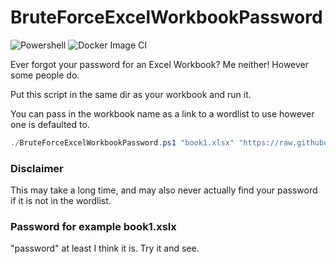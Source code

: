 # BruteForceExcelWorkbookPassword

![Powershell](https://github.com/PartTimeLegend/BruteForceExcelWorkbookPassword/workflows/Powershell/badge.svg) ![Docker Image CI](https://github.com/PartTimeLegend/BruteForceExcelWorkbookPassword/workflows/Docker%20Image%20CI/badge.svg)

Ever forgot your password for an Excel Workbook? Me neither! However some people do.

Put this script in the same dir as your workbook and run it.

You can pass in the workbook name as a link to a wordlist to use however one is defaulted to.

```powershell
./BruteForceExcelWorkbookPassword.ps1 "book1.xlsx" "https://raw.githubusercontent.com/openethereum/wordlist/master/res/wordlist.txt"
```

### Disclaimer
This may take a long time, and may also never actually find your password if it is not in the wordlist.

### Password for example book1.xslx
"password" at least I think it is. Try it and see.

